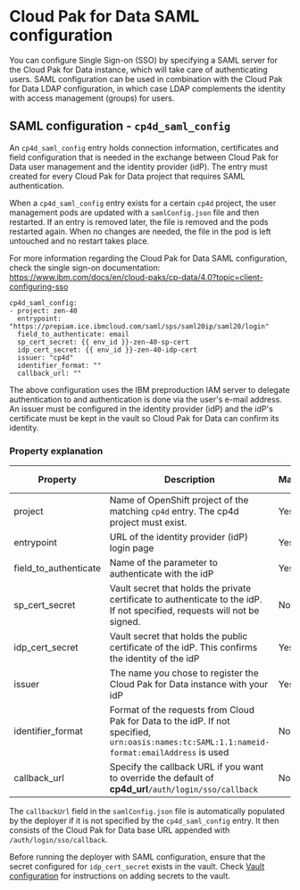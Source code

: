 # Cloud Pak for Data SAML configuration

You can configure Single Sign-on (SSO) by specifying a SAML server for the Cloud Pak for Data instance, which will take care of authenticating users. SAML configuration can be used in combination with the Cloud Pak for Data LDAP configuration, in which case LDAP complements the identity with access management (groups) for users.

## SAML configuration - `cp4d_saml_config`
An `cp4d_saml_config` entry holds connection information, certificates and field configuration that is needed in the exchange between Cloud Pak for Data user management and the identity provider (idP). The entry must created for every Cloud Pak for Data project that requires SAML authentication.

When a `cp4d_saml_config` entry exists for a certain `cp4d` project, the user management pods are updated with a `samlConfig.json` file and then restarted. If an entry is removed later, the file is removed and the pods restarted again. When no changes are needed, the file in the pod is left untouched and no restart takes place.

For more information regarding the Cloud Pak for Data SAML configuration, check the single sign-on documentation: https://www.ibm.com/docs/en/cloud-paks/cp-data/4.0?topic=client-configuring-sso

```
cp4d_saml_config:
- project: zen-40
  entrypoint: "https://prepiam.ice.ibmcloud.com/saml/sps/saml20ip/saml20/login"
  field_to_authenticate: email
  sp_cert_secret: {{ env_id }}-zen-40-sp-cert
  idp_cert_secret: {{ env_id }}-zen-40-idp-cert
  issuer: "cp4d"
  identifier_format: ""
  callback_url: ""
```

The above configuration uses the IBM preproduction IAM server to delegate authentication to and authentication is done via the user's e-mail address. An issuer must be configured in the identity provider (idP) and the idP's certificate must be kept in the vault so Cloud Pak for Data can confirm its identity.

### Property explanation
| Property | Description                                                          | Mandatory | Allowed values |
| -------- | -------------------------------------------------------------------- | --------- | -------------- |
| project  | Name of OpenShift project of the matching `cp4d` entry. The cp4d project must exist. | Yes       |  |
| entrypoint | URL of the identity provider (idP) login page                      | Yes       |  |
| field_to_authenticate | Name of the parameter to authenticate with the idP      | Yes       |  |
| sp_cert_secret | Vault secret that holds the private certificate to authenticate to the idP. If not specified, requests will not be signed.  | No       |  |
| idp_cert_secret | Vault secret that holds the public certificate of the idP. This confirms the identity of the idP  | Yes   |  |
| issuer | The name you chose to register the Cloud Pak for Data instance with your idP  | Yes   |  |
| identifier_format | Format of the requests from Cloud Pak for Data to the idP. If not specified, `urn:oasis:names:tc:SAML:1.1:nameid-format:emailAddress` is used  | No   |  |
| callback_url | Specify the callback URL if you want to override the default of **cp4d_url**`/auth/login/sso/callback` | No | |

The `callbackUrl` field in the `samlConfig.json` file is automatically populated by the deployer if it is not specified by the `cp4d_saml_config` entry. It then consists of the Cloud Pak for Data base URL appended with `/auth/login/sso/callback`.

Before running the deployer with SAML configuration, ensure that the secret configured for `idp_cert_secret` exists in the vault. Check [Vault configuration](./vault) for instructions on adding secrets to the vault.